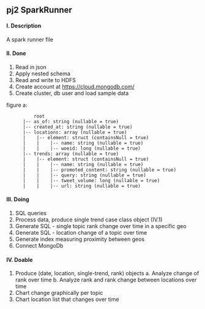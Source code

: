 ## pj2 SparkRunner

#### I. Description
A spark runner file

#### II. Done
1. Read in json
2. Apply nested schema
3. Read and write to HDFS
4. Create account at https://cloud.mongodb.com/
5. Create cluster, db user and load sample data

figure a:
```
          root
      |-- as_of: string (nullable = true)
      |-- created_at: string (nullable = true)
      |-- locations: array (nullable = true)
      |    |-- element: struct (containsNull = true)
      |    |    |-- name: string (nullable = true)
      |    |    |-- woeid: long (nullable = true)
      |-- trends: array (nullable = true)
      |    |-- element: struct (containsNull = true)
      |    |    |-- name: string (nullable = true)
      |    |    |-- promoted_content: string (nullable = true)
      |    |    |-- query: string (nullable = true)
      |    |    |-- tweet_volume: long (nullable = true)
      |    |    |-- url: string (nullable = true)
```

#### III. Doing
1. SQL queries
2. Process data, produce single trend case class object (IV.1)
3. Generate SQL - single topic rank change over time in a specific geo
4. Generate SQL - location change of a topic over time
5. Generate index measuring proximity between geos
6. Connect MongoDb

#### IV. Doable
1. Produce (date, location, single-trend, rank) objects 
  a. Analyze change of rank over time
  b. Analyze rank and rank change between locations over time
2. Chart change graphically per topic
3. Chart location list that changes over time
